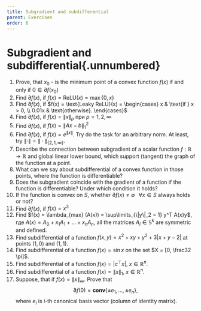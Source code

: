 ```yaml
---
title: Subgradient and subdifferential
parent: Exercises
order: 6
---
```


# Subgradient and subdifferential{.unnumbered}

1. Prove, that $x_0$ - is the minimum point of a convex function $f(x)$ if and only if $0 \in \partial f(x_0)$
1. Find $\partial f(x)$, if $f(x) = \text{ReLU}(x) = \max \{0, x\}$
1. Find $\partial f(x)$, if $f(x) = \text{Leaky ReLU}(x) = \begin{cases}
    x & \text{if } x > 0, \\
    0.01x & \text{otherwise}.
\end{cases}$
1. Find $\partial f(x)$, if $f(x) = \|x\|_p$ при $p = 1,2, \infty$
1. Find $\partial f(x)$, if $f(x) = \|Ax - b\|_1^2$
1. Find $\partial f(x)$, if $f(x) = e^{\|x\|}$. Try do the task for an arbitrary norm. At least, try $\|\cdot\| = \|\cdot\|_{\{2,1,\infty\}}$.
1. Describe the connection between subgradient of a scalar function $f: \mathbb{R} \to \mathbb{R}$ and global linear lower bound, which support (tangent) the graph of the function at a point.
1. What can we say about subdifferential of a convex function in those points, where the function is differentiable?
1. Does the subgradient coincide with the gradient of a function if the function is differentiable? Under which condition it holds?
1. If the function is convex on $S$, whether $\partial f(x) \neq \emptyset  \;\;\; \forall x \in S$ always holds or not?
1. Find $\partial f(x)$, if $f(x) = x^3$
1. Find $f(x) = \lambda_{max} (A(x)) = \sup\limits_{\|y\|_2 = 1} y^T A(x)y$, где $A(x) = A_0 + x_1A_1 + \ldots + x_nA_n$, all the matrices $A_i \in \mathbb{S}^k$ are symmetric and defined.
1. Find subdifferential of a function $f(x,y) = x^2 + xy + y^2 + 3\vert x + y − 2\vert$ at points $(1,0)$ and $(1,1)$.
1. Find subdifferential of a function $f(x) = \sin x$ on the set $X = [0, \frac32 \pi]$.
1. Find subdifferential of a function $f(x) = \vert c^{\top}x\vert, \; x \in \mathbb{R}^n$.
1. Find subdifferential of a function $f(x) = \|x\|_1, \; x \in \mathbb{R}^n$.
1. Suppose, that if $f(x) = \|x\|_\infty$. Prove that
    $$
    \partial f(0) = \textbf{conv}\{\pm e_1, \ldots , \pm e_n\},
    $$
    where $e_i$ is $i$-th canonical basis vector (column of identity matrix).
